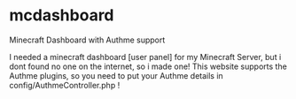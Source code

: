 # mcdashboard
Minecraft Dashboard with Authme support


I needed a minecraft dashboard [user panel] for my Minecraft Server, but i dont found no one on the internet, so i made one! This website supports the Authme plugins, so you need to put your Authme details in config/AuthmeController.php !
